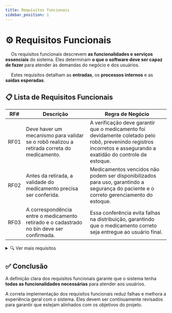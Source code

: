 ```yaml
---
title: Requisitos funcionais
sidebar_position: 1
---
```


# ⚙️ Requisitos Funcionais

&emsp; Os requisitos funcionais descrevem **as funcionalidades e serviços essenciais** do sistema. Eles determinam **o que o software deve ser capaz de fazer** para atender às demandas do negócio e dos usuários.

&emsp; Estes requisitos detalham as **entradas**, os **processos internos** e as **saídas esperadas**.

## 📋 Lista de Requisitos Funcionais

| RF#  | Descrição | Regra de Negócio |
|------|-----------|------------------|
| RF01 | Deve haver um mecanismo para validar se o robô realizou a retirada correta do medicamento. | A verificação deve garantir que o medicamento foi devidamente coletado pelo robô, prevenindo registros incorretos e assegurando a exatidão do controle de estoque. |
| RF02 | Antes da retirada, a validade do medicamento precisa ser conferida. | Medicamentos vencidos não podem ser disponibilizados para uso, garantindo a segurança do paciente e o correto gerenciamento do estoque. |
| RF03 | A correspondência entre o medicamento retirado e o cadastrado no bin deve ser confirmada. | Essa conferência evita falhas na distribuição, garantindo que o medicamento correto seja entregue ao usuário final. |

<details class="ver-mais">
  <summary>🔍 Ver mais requisitos</summary>

| RF#  | Descrição | Regra de Negócio |
|------|-----------|------------------|
| RF04 | A relação entre o QR Code e a fita de medicação correspondente deve ser registrada. | O vínculo do QR Code com a fita possibilita a rastreabilidade dos medicamentos, facilitando o controle e o processo de devolução. |
| RF05 | O sistema precisa interpretar o QR Code para orientar onde o medicamento deve ser armazenado ou devolvido. | A leitura do QR Code direciona o armazenamento ou devolução para o local adequado, otimizando a organização do estoque. |
| RF06 | Deve existir um processo para permitir a devolução controlada da fita médica. | A devolução deve ser registrada, identificando quais medicamentos foram utilizados e quais permanecem disponíveis, permitindo um controle eficiente do estoque. |
| RF07 | O histórico de uso das fitas deve ser armazenado com informações sobre criação e devoluções realizadas. | O histórico deve estar acessível para auditoria e rastreamento, garantindo maior controle e transparência no processo. |
| RF08 | O sistema deve emitir alertas quando o estoque atingir um nível crítico. | A notificação deve ser gerada automaticamente ao atingir um limite mínimo, permitindo a reposição antecipada de medicamentos. |
| RF09 | A atualização das informações do estoque, incluindo quantidades e prazos de validade dos bins, deve ser automatizada. | A atualização das informações deve ser feita de forma contínua, garantindo precisão e confiabilidade nos registros de estoque. |
| RF10 | Deve haver uma funcionalidade para substituir um medicamento na fita médica quando necessário. | Caso seja necessária a troca de um medicamento na fita, o sistema deve permitir a substituição de maneira controlada, garantindo rastreabilidade e atualização correta dos registros. |
| RF11 | Todas as requisições de medicamentos devem ser exibidas de maneira organizada. | As solicitações, sejam pendentes ou aprovadas, precisam estar disponíveis para consulta pelos usuários responsáveis. |
| RF12 | As requisições pendentes para aprovação devem ser exibidas separadamente. | As solicitações que aguardam aprovação devem ser destacadas para facilitar a gestão e a tomada de decisão. |
| RF13 | Deve haver um meio para que prescrições aprovadas sejam encaminhadas para produção. | Após a aprovação, o farmacêutico deve poder solicitar a produção da fita médica correspondente. |
| RF14 | Um mecanismo de login deve ser implementado para garantir a identificação dos usuários. | O login precisa assegurar a rastreabilidade das ações dentro do sistema, associando cada atividade a um usuário específico. |
| RF15 | O sistema precisa emitir notificações quando a data de validade dos bins estiver próxima do vencimento. | O alerta deve ser emitido automaticamente para permitir ações preventivas e evitar o uso de medicamentos vencidos. |

</details>

## ✅ Conclusão

A definição clara dos requisitos funcionais garante que o sistema tenha **todas as funcionalidades necessárias** para atender aos usuários.  

A correta implementação dos requisitos funcionais reduz falhas e melhora a experiência geral com o sistema. Eles devem ser continuamente revisados para garantir que estejam alinhados com os objetivos do projeto.
